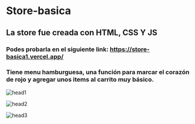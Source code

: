 # Store-basica
## La store fue creada con HTML, CSS Y JS
### Podes probarla en el siguiente link: https://store-basica1.vercel.app/
### Tiene menu hamburguesa, una función para marcar el corazón de rojo y agregar unos items al carrito muy básico.

![head1](https://user-images.githubusercontent.com/84631641/173256774-cc2fa913-8079-4a0b-8d25-404c8e996dc5.png)


![head2](https://user-images.githubusercontent.com/84631641/173256779-8e290c74-7b8b-4f2c-a7be-199a5127b702.png)


![head3](https://user-images.githubusercontent.com/84631641/173256788-04e59145-e9ff-4080-a07c-4d9b334804aa.png)
